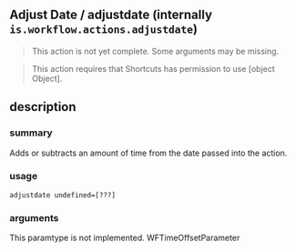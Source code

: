 
## Adjust Date / adjustdate (internally `is.workflow.actions.adjustdate`)

> This action is not yet complete. Some arguments may be missing.


> This action requires that Shortcuts has permission to use [object Object].


## description
### summary
Adds or subtracts an amount of time from the date passed into the action.


### usage
`adjustdate undefined=[???]`

### arguments
This paramtype is not implemented. WFTimeOffsetParameter
